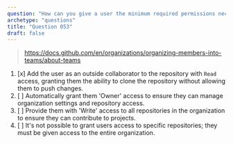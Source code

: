 ```yaml
---
question: "How can you give a user the minimum required permissions necessary for accessing a specific repository within a GitHub organization?"
archetype: "questions"
title: "Question 053"
draft: false
---
```


> https://docs.github.com/en/organizations/organizing-members-into-teams/about-teams
1. [x] Add the user as an outside collaborator to the repository with `Read` access, granting them the ability to clone the repository without allowing them to push changes.
1. [ ] Automatically grant them 'Owner' access to ensure they can manage organization settings and repository access.
1. [ ] Provide them with 'Write' access to all repositories in the organization to ensure they can contribute to projects.
1. [ ] It's not possible to grant users access to specific repositories; they must be given access to the entire organization.
